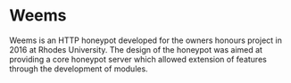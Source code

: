 # Weems
Weems is an HTTP honeypot developed for the owners honours project in 2016 at Rhodes University. 
The design of the honeypot was aimed at providing a core honeypot server which allowed extension of features through the development of modules.
